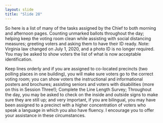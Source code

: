 ```yaml
---
layout: slide
title: "Slide 28"
---
```


So here is a list of many of the tasks assigned by the Chief to both morning and afternoon pages. Counting unmarked ballots throughout the day; helping keep the voting room clean while assisting with social distancing measures; greeting voters and asking them to have their ID ready. Note: Virginia law changed on July 1, 2020, and a photo ID is no longer required. You may be asked to show voters the list of what is now acceptable identification.

Keep lines orderly and if you are assigned to co-located precincts (two polling places in one building), you will make sure voters go to the correct voting room; you can show voters the instructional and informational posters and brochures; assisting seniors and voters with disabilities (more on this in Session Three!); Complete the Line Length Survey; Throughout the day, you may be asked to check on the inside and outside signs to make sure they are still up; and very important, if you are bilingual, you may have been assigned to a precinct with a higher concentration of voters who speak a language in which you also have fluency. I encourage you to offer your assistance in these circumstances.